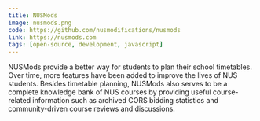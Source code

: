 ```yaml
---
title: NUSMods
image: nusmods.png
code: https://github.com/nusmodifications/nusmods
link: https://nusmods.com
tags: [open-source, development, javascript]
---
```


NUSMods provide a better way for students to plan their school timetables.
Over time, more features have been added to improve the lives of NUS students.
Besides timetable planning, NUSMods also serves to be a complete knowledge bank
of NUS courses by providing useful course-related information such as archived
CORS bidding statistics and community-driven course reviews and discussions.
